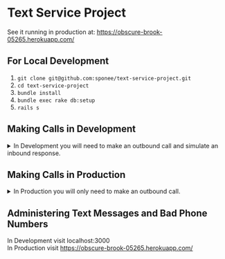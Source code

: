 # Text Service Project

See it running in production at: https://obscure-brook-05265.herokuapp.com/

## For Local Development

1. `git clone git@github.com:sponee/text-service-project.git`
2. `cd text-service-project`
3. `bundle install`
4. `bundle exec rake db:setup`
5. `rails s`

## Making Calls in Development
<details>
<summary>In Development you will need to make an outbound call and simulate an inbound response.</summary>

### Make an outbound call
```
curl -X POST -H "Content-Type: application/json" -d '{"to_number": "111222333", "message": "this is my message"}' "http://localhost:3000/outbound"
```
A successful call responds with a 200 status and a message of, "Your message is being processed". Visit http://localhost:3000 in your browser to retrieve the message_id and simulate an inbound response.

 ### Simulate an inbound response
```
curl -X POST -H "Content-Type: application/json" -d '{"message_id": "", "status": "delivered"}' "http://localhost:3000/inbound"
```

A successful inbound call responds with a 200 status and no message. If the status is `invalid` a BadPhoneNumber will be created. Subsequent attempts to deliver messages to known BadPhoneNumbers result in a message that says, "Cannot text a known bad phone number".
</details>

## Making Calls in Production
<details>
<summary>In Production you will only need to make an outbound call.</summary>  

### Make an outbound call
```
curl -X POST -H "Content-Type: application/json" -d '{"to_number": "3233526673", "message": "Autobots, roll out."}' "https://obscure-brook-05265.herokuapp.com/outbound" 
```
</details>

## Administering Text Messages and Bad Phone Numbers
In Development visit localhost:3000
<br/>
In Production visit https://obscure-brook-05265.herokuapp.com/

